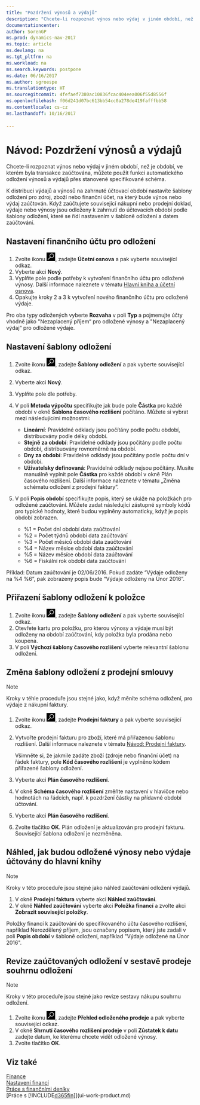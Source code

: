 ```yaml
---
title: "Pozdržení výnosů a výdajů"
description: "Chcete-li rozpoznat výnos nebo výdaj v jiném období, než je období, ve kterém byla transakce zaúčtována, můžete použít funkci automatického pozdržení výnosů a výdajů přes stanovené specifikované schéma."
documentationcenter: 
author: SorenGP
ms.prod: dynamics-nav-2017
ms.topic: article
ms.devlang: na
ms.tgt_pltfrm: na
ms.workload: na
ms.search.keywords: postpone
ms.date: 06/16/2017
ms.author: sgroespe
ms.translationtype: HT
ms.sourcegitcommit: 4fefaef7380ac10836fcac404eea006f55d8556f
ms.openlocfilehash: f06d241d07bc613bb54cc0a278de419fafffbb58
ms.contentlocale: cs-cz
ms.lasthandoff: 10/16/2017

---
```

# <a name="how-to-defer-revenues-and-expenses"></a>Návod: Pozdržení výnosů a výdajů
Chcete-li rozpoznat výnos nebo výdaj v jiném období, než je období, ve kterém byla transakce zaúčtována, můžete použít funkci automatického odložení výnosů a výdajů přes stanovené specifikované schéma.

K distribuci výdajů a výnosů na zahrnuté účtovací období nastavíte šablony odložení pro zdroj, zboží nebo finanční účet, na který bude výnos nebo výdaj zaúčtován. Když zaúčtujete související nákupní nebo prodejní doklad, výdaje nebo výnosy jsou odloženy k zahrnutí do účtovacích období podle šablony odložení, které se řídí nastavením v šabloně odložení a datem zaúčtování.

## <a name="to-set-up-a-gl-account-for-deferral"></a>Nastavení finančního účtu pro odložení
1. Zvolte ikonu ![Vyhledat stránku nebo sestavu](media/ui-search/search_small.png "Ikona Vyhledat stránku nebo sestavu"), zadejte **Účetní osnova** a pak vyberte související odkaz.
2. Vyberte akci **Nový**.
3. Vyplňte pole podle potřeby k vytvoření finančního účtu pro odložené výnosy. Další informace naleznete v tématu [Hlavní kniha a účetní osnova](finance-general-ledger.md).
4. Opakujte kroky 2 a 3 k vytvoření nového finančního účtu pro odložené výdaje.

Pro oba typy odložených vyberte **Rozvaha** v poli **Typ** a pojmenujte účty vhodně jako "Nezaplacený příjem“ pro odložené výnosy a "Nezaplacený výdaj“ pro odložené výdaje.

## <a name="to-set-up-a-deferral-template"></a>Nastavení šablony odložení
1. Zvolte ikonu ![Vyhledat stránku nebo sestavu](media/ui-search/search_small.png "Ikona Vyhledat stránku nebo sestavu"), zadejte **Šablony odložení** a pak vyberte související odkaz.
2. Vyberte akci **Nový**.
3. Vyplňte pole dle potřeby.
4. V poli **Metoda výpočtu** specifikujte jak bude pole **Částka** pro každé období v okně **Šablona časového rozlišení** počítáno. Můžete si vybrat mezi následujícími možnostmi:

   * **Lineární**: Pravidelné odklady jsou počítány podle počtu období, distribuovány podle délky období.
   * **Stejně za období**: Pravidelné odklady jsou počítány podle počtu období, distribuovány rovnoměrně na období.
   * **Dny za období**: Pravidelné odklady jsou počítány podle počtu dní v období.
   * **Uživatelsky definovaná**: Pravidelné odklady nejsou počítány. Musíte manuálně vyplnit pole **Částka** pro každé období v okně Plán časového rozlišení. Další informace naleznete v tématu „Změna schématu odložení z prodejní faktury”.
5. V poli **Popis období** specifikujte popis, který se ukáže na položkách pro odložené zaúčtování. Můžete zadat následující zástupné symboly kódů pro typické hodnoty, které budou vyplněny automaticky, když je popis období zobrazen.

   * %1 = Počet dní období data zaúčtování
   * %2 = Počet týdnů období data zaúčtování
   * %3 = Počet měsíců období data zaúčtování
   * %4 = Název měsíce období data zaúčtování
   * %5 = Název měsíce období data zaúčtování
   * %6 = Fiskální rok období data zaúčtování

Příklad: Datum zaúčtování je 02/06/2016. Pokud zadáte “Výdaje odloženy na %4 %6”, pak zobrazený popis bude “Výdaje odloženy na Únor 2016”.

## <a name="to-assign-a-deferral-template-to-an-item"></a>Přiřazení šablony odložení k položce
1. Zvolte ikonu ![Vyhledat stránku nebo sestavu](media/ui-search/search_small.png "Ikona Vyhledat stránku nebo sestavu"), zadejte **Šablony odložení** a pak vyberte související odkaz.
2. Otevřete kartu pro položku, pro kterou výnosy a výdaje musí být odloženy na období zaúčtování, kdy položka byla prodána nebo koupena.
3. V poli **Výchozí šablony časového rozlišení** vyberte relevantní šablonu odložení.

## <a name="to-change-a-deferral-schedule-from-a-sales-invoice"></a>Změna šablony odložení z prodejní smlouvy
> [!NOTE]  
>   Kroky v téhle proceduře jsou stejné jako, když měníte schéma odložení, pro výdaje z nákupní faktury.

1. Zvolte ikonu ![Vyhledat stránku nebo sestavu](media/ui-search/search_small.png "Ikona Vyhledat stránku nebo sestavu"), zadejte **Prodejní faktury** a pak vyberte související odkaz.
2. Vytvořte prodejní fakturu pro zboží, které má přiřazenou šablonu rozlišení. Další informace naleznete v tématu [Návod: Prodejní faktury](sales-how-invoice-sales.md).

    Všimněte si, že jakmile zadáte zboží (zdroje nebo finanční účet) na řádek faktury, pole **Kód časového rozlišení** je vyplněno kódem přiřazené šablony odložení.
3. Vyberte akci **Plán časového rozlišení**.
4. V okně **Schéma časového rozlišení** změňte nastavení v hlavičce nebo hodnotách na řádcích, např. k pozdržení částky na přídavné období účtování.
5. Vyberte akci **Plán časového rozlišení**.
6. Zvolte tlačítko **OK**. Plán odložení je aktualizován pro prodejní fakturu. Související šablona odložení je nezměněna.

## <a name="to-preview-how-deferred-revenues-or-expenses-will-be-posted-to-the-general-ledger"></a>Náhled, jak budou odložené výnosy nebo výdaje účtovány do hlavní knihy
> [!NOTE]  
>   Kroky v této proceduře jsou stejné jako náhled zaúčtování odložení výdajů.

1. V okně **Prodejní faktura** vyberte akci **Náhled zaúčtování**.
2. V okně **Náhled zaúčtování** vyberte akci **Položka financí** a zvolte akci **Zobrazit související položky**.

Položky financí k zaúčtování do specifikovaného účtu časového rozlišení, například  Nerozdělený příjem, jsou označeny popisem, který jste zadali v poli **Popis období** v šabloně odložení, například "Výdaje odložené na Únor 2016".

## <a name="to-review-posted-deferrals-in-the-sales-deferral-summary-report"></a>Revize zaúčtovaných odložení v sestavě prodeje souhrnu odložení
> [!NOTE]  
>   Kroky v této proceduře jsou stejné jako revize sestavy nákupu souhrnu odložení.

1. Zvolte ikonu ![Vyhledat stránku nebo sestavu](media/ui-search/search_small.png "Ikona Vyhledat stránku nebo sestavu"), zadejte **Přehled odloženého prodeje** a pak vyberte související odkaz.
2. V okně **Shrnutí časového rozlišení prodeje** v poli **Zůstatek k datu** zadejte datum, ke kterému chcete vidět odložené výnosy.
3. Zvolte tlačítko **OK**.

## <a name="see-also"></a>Viz také
[Finance](finance.md)  
[Nastavení financí](finance-setup-finance.md)  
[Práce s finančními deníky](ui-work-general-journals.md)  
[Práce s [!INCLUDE[d365fin](includes/d365fin_md.md)]](ui-work-product.md)

